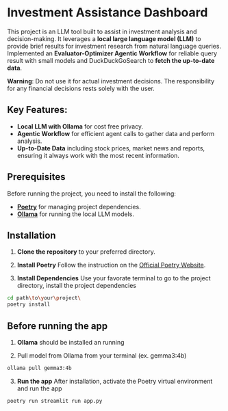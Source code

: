 # Investment Assistance Dashboard

This project is an LLM tool built to assist in investment analysis and decision-making.
It leverages a **local large language model (LLM)** to provide brief results for investment research from natural language queries.
Implemented an **Evaluator-Optimizer Agentic Workflow** for reliable query result with small models and DuckDuckGoSearch to **fetch the up-to-date data**.

**Warning**:  Do not use it for actual investment decisions. The responsibility for any financial decisions rests solely with the user.

## Key Features:
* **Local LLM with Ollama** for cost free privacy.
* **Agentic Workflow** for efficient agent calls to gather data and perform analysis.
* **Up-to-Date Data** including stock prices, market news and reports, ensuring it always work with the most recent information.

## Prerequisites

Before running the project, you need to install the following:

- **[Poetry](https://python-poetry.org/docs/#installation)** for managing project dependencies.
- **[Ollama](https://ollama.com/download)** for running the local LLM models.


## Installation

1. **Clone the repository** to your preferred directory.

2. **Install Poetry** Follow the instruction on the [Official Poetry Website](https://python-poetry.org/docs/).

3. **Install Dependencies** Use your favorate terminal to go to the project directory, install the project dependencies

```bash
cd path\to\your\project\
poetry install
```


## Before running the app

1. **Ollama** should be installed an running

2. Pull model from Ollama from your terminal (ex. gemma3:4b)
```bash
ollama pull gemma3:4b
```

3. **Run the app** After installation, activate the Poetry virtual environment and run the app
```bash
poetry run streamlit run app.py
```